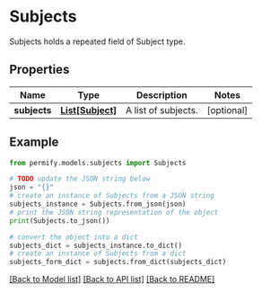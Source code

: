 # Subjects

Subjects holds a repeated field of Subject type.

## Properties

Name | Type | Description | Notes
------------ | ------------- | ------------- | -------------
**subjects** | [**List[Subject]**](Subject.md) | A list of subjects. | [optional] 

## Example

```python
from permify.models.subjects import Subjects

# TODO update the JSON string below
json = "{}"
# create an instance of Subjects from a JSON string
subjects_instance = Subjects.from_json(json)
# print the JSON string representation of the object
print(Subjects.to_json())

# convert the object into a dict
subjects_dict = subjects_instance.to_dict()
# create an instance of Subjects from a dict
subjects_form_dict = subjects.from_dict(subjects_dict)
```
[[Back to Model list]](../README.md#documentation-for-models) [[Back to API list]](../README.md#documentation-for-api-endpoints) [[Back to README]](../README.md)



